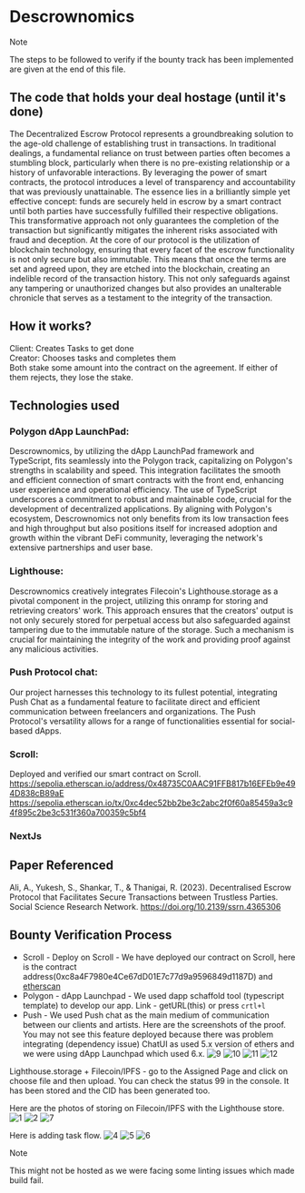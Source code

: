 # Descrownomics
> [!NOTE]  
> The steps to be followed to verify if the bounty track has been implemented are given at the end of this file.

## The code that holds your deal hostage (until it's done)
The Decentralized Escrow Protocol represents a groundbreaking solution to the age-old challenge of establishing trust in transactions. In traditional dealings, a fundamental reliance on trust between parties often becomes a stumbling block, particularly when there is no pre-existing relationship or a history of unfavorable interactions.
By leveraging the power of smart contracts, the protocol introduces a level of transparency and accountability that was previously unattainable. The essence lies in a brilliantly simple yet effective concept: funds are securely held in escrow by a smart contract until both parties have successfully fulfilled their respective obligations. This transformative approach not only guarantees the completion of the transaction but significantly mitigates the inherent risks associated with fraud and deception.
At the core of our protocol is the utilization of blockchain technology, ensuring that every facet of the escrow functionality is not only secure but also immutable. This means that once the terms are set and agreed upon, they are etched into the blockchain, creating an indelible record of the transaction history. This not only safeguards against any tampering or unauthorized changes but also provides an unalterable chronicle that serves as a testament to the integrity of the transaction.

## How it works?
Client: Creates Tasks to get done <br/>
Creator: Chooses tasks and completes them <br/>
Both stake some amount into the contract on the agreement. If either of them rejects, they lose the stake. <br/>


## Technologies used
### Polygon dApp LaunchPad: <br/>
Descrownomics, by utilizing the dApp LaunchPad framework and TypeScript, fits seamlessly into the Polygon track, capitalizing on Polygon's strengths in scalability and speed. This integration facilitates the smooth and efficient connection of smart contracts with the front end, enhancing user experience and operational efficiency. The use of TypeScript underscores a commitment to robust and maintainable code, crucial for the development of decentralized applications. By aligning with Polygon's ecosystem, Descrownomics not only benefits from its low transaction fees and high throughput but also positions itself for increased adoption and growth within the vibrant DeFi community, leveraging the network's extensive partnerships and user base. <br/>

### Lighthouse: <br/>
Descrownomics creatively integrates Filecoin's Lighthouse.storage as a pivotal component in the project, utilizing this onramp for storing and retrieving creators' work. This approach ensures that the creators' output is not only securely stored for perpetual access but also safeguarded against tampering due to the immutable nature of the storage. Such a mechanism is crucial for maintaining the integrity of the work and providing proof against any malicious activities.    <br/>

### Push Protocol chat: <br/>
Our project harnesses this technology to its fullest potential, integrating Push Chat as a fundamental feature to facilitate direct and efficient communication between freelancers and organizations. The Push Protocol's versatility allows for a range of functionalities essential for social-based dApps. <br/>

### Scroll:<br/>
Deployed and verified our smart contract on Scroll.<br/>
https://sepolia.etherscan.io/address/0x48735C0AAC91FFB817b16EFEb9e494D838cB89aE <br/>
https://sepolia.etherscan.io/tx/0xc4dec52bb2be3c2abc2f0f60a85459a3c94f895c2be3c531f360a700359c5bf4 <br/>


### NextJs <br/>

## Paper Referenced
Ali, A., Yukesh, S., Shankar, T., & Thanigai, R. (2023). Decentralised Escrow Protocol that Facilitates Secure Transactions between Trustless Parties. Social Science Research Network. https://doi.org/10.2139/ssrn.4365306

## Bounty Verification Process
- Scroll - Deploy on Scroll - We have deployed our contract on Scroll, here is the contract address(0xc8a4F7980e4Ce67dD01E7c77d9a9596849d1187D) and [etherscan](https://sepolia.etherscan.io/tx/0xc4dec52bb2be3c2abc2f0f60a85459a3c94f895c2be3c531f360a700359c5bf4)
- Polygon - dApp Launchpad - We used dapp schaffold tool (typescript template) to develop our app. Link - getURL(this) or press `crtl+l`
- Push - We used Push chat as the main medium of communication between our clients and artists. Here are the screenshots of the proof. You may not see this feature deployed because there was problem integrating (dependency issue) ChatUI as used 5.x version of ethers and we were using dApp Launchpad which used 6.x.
![9](https://github.com/AkshilVT/escrow-dapp/assets/75160883/a8b2ca92-62d7-424c-908c-a03faf7b09cc)
![10](https://github.com/AkshilVT/escrow-dapp/assets/75160883/fe94e53f-d807-4edb-8a5b-88206f9ad44b)
![11](https://github.com/AkshilVT/escrow-dapp/assets/75160883/5165d768-dd56-4a26-b7b2-ea85eb5e0e4b)
![12](https://github.com/AkshilVT/escrow-dapp/assets/75160883/deae8d76-b514-46c3-8e1d-9d06a6d4bf0a)

Lighthouse.storage + Filecoin/IPFS - go to the Assigned Page and click on choose file and then upload. You can check the status 99 in the console. It has been stored and the CID has been generated too.

Here are the photos of storing on Filecoin/IPFS with the Lighthouse store.
![1](https://github.com/AkshilVT/escrow-dapp/assets/75160883/341879d1-39e1-46db-90ef-e27aae0f03cf)
![2](https://github.com/AkshilVT/escrow-dapp/assets/75160883/d0ba2462-744d-4d7f-8906-369dfc371702)
![7](https://github.com/AkshilVT/escrow-dapp/assets/75160883/c6c0d874-77b3-4b2f-a393-c712d04ae3e2)

Here is adding task flow.
![4](https://github.com/AkshilVT/escrow-dapp/assets/75160883/f001df61-69ee-4e20-96ad-7cfcc0bc97c2)
![5](https://github.com/AkshilVT/escrow-dapp/assets/75160883/f7d8c195-528c-4f23-a3fa-7e300e9d6e7a)
![6](https://github.com/AkshilVT/escrow-dapp/assets/75160883/866826c5-15e3-43a3-b5bb-c75dbb853647)

> [!NOTE]
> This might not be hosted as we were facing some linting issues which made build fail.

